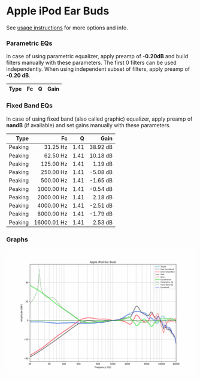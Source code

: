 # Apple iPod Ear Buds
See [usage instructions](https://github.com/jaakkopasanen/AutoEq#usage) for more options and info.

### Parametric EQs
In case of using parametric equalizer, apply preamp of **-0.20dB** and build filters manually
with these parameters. The first 0 filters can be used independently.
When using independent subset of filters, apply preamp of **-0.20 dB**.

| Type   | Fc   | Q   | Gain   |
|-------:|-----:|----:|-------:|

### Fixed Band EQs
In case of using fixed band (also called graphic) equalizer, apply preamp of **nandB**
(if available) and set gains manually with these parameters.

| Type    | Fc          |    Q | Gain     |
|--------:|------------:|-----:|---------:|
| Peaking | 31.25 Hz    | 1.41 | 38.92 dB |
| Peaking | 62.50 Hz    | 1.41 | 10.18 dB |
| Peaking | 125.00 Hz   | 1.41 | 1.19 dB  |
| Peaking | 250.00 Hz   | 1.41 | -5.08 dB |
| Peaking | 500.00 Hz   | 1.41 | -1.65 dB |
| Peaking | 1000.00 Hz  | 1.41 | -0.54 dB |
| Peaking | 2000.00 Hz  | 1.41 | 2.18 dB  |
| Peaking | 4000.00 Hz  | 1.41 | -2.51 dB |
| Peaking | 8000.00 Hz  | 1.41 | -1.79 dB |
| Peaking | 16000.01 Hz | 1.41 | 2.53 dB  |

### Graphs
![](./Apple%20iPod%20Ear%20Buds.png)